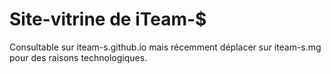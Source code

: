 # Site-vitrine de iTeam-$

Consultable sur iteam-s.github.io mais récemment déplacer sur iteam-s.mg pour des raisons technologiques.
